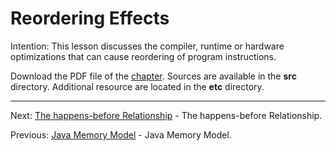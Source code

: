 # Reordering Effects

Intention: This lesson discusses the compiler, runtime or hardware optimizations that can cause reordering of 
program instructions.

Download the PDF file of the [chapter](chapter_25.pdf). Sources are available in the <b>src</b> directory. 
Additional resource are located in the <b>etc</b> directory.

<hr>

Next: [The happens-before Relationship](chapter_26.md "The happens-before Relationship") - The happens-before Relationship.

Previous: [Java Memory Model](chapter_24.md "Java Memory Model") - Java Memory Model.